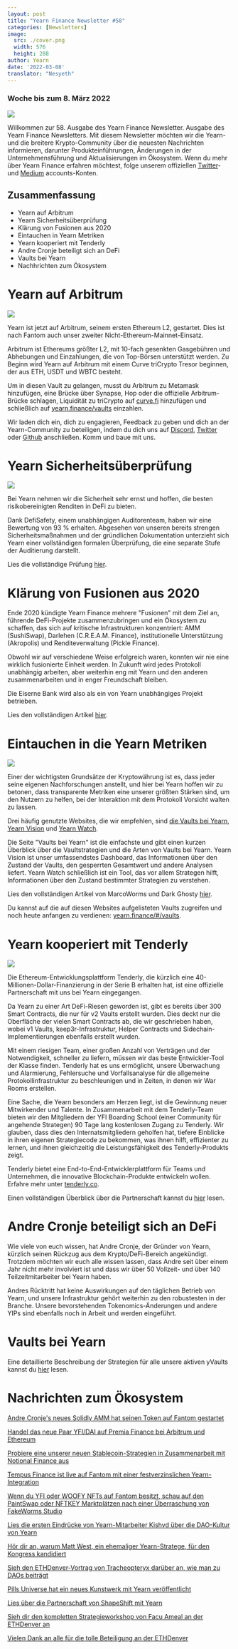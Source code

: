 ```yaml
---
layout: post
title: "Yearn Finance Newsletter #58"
categories: [Newsletters]
image:
  src: ./cover.png
  width: 576
  height: 288
author: Yearn
date: '2022-03-08'
translator: "Nesyeth"
---
```


### Woche bis zum 8. März 2022

![](./image1.png?w=1456&h=733)

Willkommen zur 58. Ausgabe des Yearn Finance Newsletter. Ausgabe des Yearn Finance Newsletters. Mit diesem Newsletter möchten wir die Yearn- und die breitere Krypto-Community über die neuesten Nachrichten informieren, darunter Produkteinführungen, Änderungen in der Unternehmensführung und Aktualisierungen im Ökosystem. Wenn du mehr über Yearn Finance erfahren möchtest, folge unserem offiziellen [Twitter](https://twitter.com/iearnfinance)- und [Medium](https://medium.com/iearn) accounts-Konten.

## Zusammenfassung

- Yearn auf Arbitrum
- Yearn Sicherheitsüberprüfung
- Klärung von Fusionen aus 2020
- Eintauchen in Yearn Metriken
- Yearn kooperiert mit Tenderly
- Andre Cronje beteiligt sich an DeFi
- Vaults bei Yearn
- Nachhrichten zum Ökosystem

# Yearn auf Arbitrum

![](./image2.jpg?w=1000&h=1000)

Yearn ist jetzt auf Arbitrum, seinem ersten Ethereum L2, gestartet. Dies ist nach Fantom auch unser zweiter Nicht-Ethereum-Mainnet-Einsatz.

Arbitrum ist Ethereums größter L2, mit 10-fach gesenkten Gasgebühren und Abhebungen und Einzahlungen, die von Top-Börsen unterstützt werden. Zu Beginn wird Yearn auf Arbitrum mit einem Curve triCrypto Tresor beginnen, der aus ETH, USDT und WBTC besteht.

Um in diesen Vault zu gelangen, musst du Arbitrum zu Metamask hinzufügen, eine Brücke über Synapse, Hop oder die offizielle Arbitrum-Brücke schlagen, Liquidität zu triCrypto auf [curve.fi](https://arbitrum.curve.fi/) hinzufügen und schließlich auf [yearn.finance/vaults](http://yearn.finance/vaults) einzahlen.

Wir laden dich ein, dich zu engagieren, Feedback zu geben und dich an der Yearn-Community zu beteiligen, indem du dich uns auf [Discord](https://discord.gg/8rF374XkXy), [Twitter](http://twitter.com/iearnfinance) oder [Github](http://github.com/yearn) anschließen. Komm und baue mit uns.

# Yearn Sicherheitsüberprüfung

![](./image3.jpg?w=1000&h=563)

Bei Yearn nehmen wir die Sicherheit sehr ernst und hoffen, die besten risikobereinigten Renditen in DeFi zu bieten.

Dank DefiSafety, einem unabhängigen Auditorenteam, haben wir eine Bewertung von 93 % erhalten. Abgesehen von unseren bereits strengen Sicherheitsmaßnahmen und der gründlichen Dokumentation unterzieht sich Yearn einer vollständigen formalen Überprüfung, die eine separate Stufe der Auditierung darstellt.

Lies die vollständige Prüfung [hier](https://www.defisafety.com/pqrs/354).

# Klärung von Fusionen aus 2020

Ende 2020 kündigte Yearn Finance mehrere "Fusionen" mit dem Ziel an, führende DeFi-Projekte zusammenzubringen und ein Ökosystem zu schaffen, das sich auf kritische Infrastrukturen konzentriert: AMM (SushiSwap), Darlehen (C.R.E.A.M. Finance), institutionelle Unterstützung (Akropolis) und Renditeverwaltung (Pickle Finance).

Obwohl wir auf verschiedene Weise erfolgreich waren, konnten wir nie eine wirklich fusionierte Einheit werden. In Zukunft wird jedes Protokoll unabhängig arbeiten, aber weiterhin eng mit Yearn und den anderen zusammenarbeiten und in enger Freundschaft bleiben.

Die Eiserne Bank wird also als ein von Yearn unabhängiges Projekt betrieben.

Lies den vollständigen Artikel [hier](https://medium.com/iearn/clarifying-2020-mergers-an-independent-iron-bank-a6f8f3f4c25e).

# Eintauchen in die Yearn Metriken

![](./image4.png?w=1400&h=625)

Einer der wichtigsten Grundsätze der Kryptowährung ist es, dass jeder seine eigenen Nachforschungen anstellt, und hier bei Yearn hoffen wir zu betonen, dass transparente Metriken eine unserer größten Stärken sind, um den Nutzern zu helfen, bei der Interaktion mit dem Protokoll Vorsicht walten zu lassen.

Drei häufig genutzte Websites, die wir empfehlen, sind [die Vaults bei Yearn](https://vaults.yearn.finance/), [Yearn Vision](https://yearn.vision/) und [Yearn Watch](https://yearn.watch/).

Die Seite "Vaults bei Yearn" ist die einfachste und gibt einen kurzen Überblick über die Vaultstrategien und die Arten von Vaults bei Yearn. Yearn Vision ist unser umfassendstes Dashboard, das Informationen über den Zustand der Vaults, den gesperrten Gesamtwert und andere Analysen liefert. Yearn Watch schließlich ist ein Tool, das vor allem Strategen hilft, Informationen über den Zustand bestimmter Strategien zu verstehen.

Lies den vollständigen Artikel von MarcoWorms und Dark Ghosty [hier](https://medium.com/iearn/diving-into-yearn-metrics-8c3fb0520927).

Du kannst auf die auf diesen Websites aufgelisteten Vaults zugreifen und noch heute anfangen zu verdienen: [yearn.finance/#/vaults](https://yearn.finance/#/vaults).

# Yearn kooperiert mit Tenderly

![](./image5.png?w=1400&h=670)

Die Ethereum-Entwicklungsplattform Tenderly, die kürzlich eine 40-Millionen-Dollar-Finanzierung in der Serie B erhalten hat, ist eine offizielle Partnerschaft mit uns bei Yearn eingegangen.

Da Yearn zu einer Art DeFi-Riesen geworden ist, gibt es bereits über 300 Smart Contracts, die nur für v2 Vaults erstellt wurden. Dies deckt nur die Oberfläche der vielen Smart Contracts ab, die wir geschrieben haben, wobei v1 Vaults, keep3r-Infrastruktur, Helper Contracts und Sidechain-Implementierungen ebenfalls erstellt wurden.

Mit einem riesigen Team, einer großen Anzahl von Verträgen und der Notwendigkeit, schneller zu liefern, müssen wir das beste Entwickler-Tool der Klasse finden. Tenderly hat es uns ermöglicht, unsere Überwachung und Alarmierung, Fehlersuche und Vorfallsanalyse für die allgemeine Protokollinfrastruktur zu beschleunigen und in Zeiten, in denen wir War Rooms erstellen.

Eine Sache, die Yearn besonders am Herzen liegt, ist die Gewinnung neuer Mitwirkender und Talente. In Zusammenarbeit mit dem Tenderly-Team bieten wir den Mitgliedern der YFI Boarding School (einer Community für angehende Strategen) 90 Tage lang kostenlosen Zugang zu Tenderly. Wir glauben, dass dies den Internatsmitgliedern geholfen hat, tiefere Einblicke in ihren eigenen Strategiecode zu bekommen, was ihnen hilft, effizienter zu lernen, und ihnen gleichzeitig die Leistungsfähigkeit des Tenderly-Produkts zeigt.

Tenderly bietet eine End-to-End-Entwicklerplattform für Teams und Unternehmen, die innovative Blockchain-Produkte entwickeln wollen. Erfahre mehr unter [tenderly.co](https://tenderly.co/).

Einen vollständigen Überblick über die Partnerschaft kannst du [hier](https://medium.com/iearn/yearn-finance-partners-with-tenderly-to-supercharge-development-debugging-incident-analysis-6489260298a5) lesen.

# Andre Cronje beteiligt sich an DeFi

Wie viele von euch wissen, hat Andre Cronje, der Gründer von Yearn, kürzlich seinen Rückzug aus dem Krypto/DeFi-Bereich angekündigt. Trotzdem möchten wir euch alle wissen lassen, dass Andre seit über einem Jahr nicht mehr involviert ist und dass wir über 50 Vollzeit- und über 140 Teilzeitmitarbeiter bei Yearn haben.

Andres Rücktritt hat keine Auswirkungen auf den täglichen Betrieb von Yearn, und unsere Infrastruktur gehört weiterhin zu den robustesten in der Branche. Unsere bevorstehenden Tokenomics-Änderungen und andere YIPs sind ebenfalls noch in Arbeit und werden eingeführt.

# Vaults bei Yearn

Eine detaillierte Beschreibung der Strategien für alle unsere aktiven yVaults kannst du [hier](https://medium.com/yearn-state-of-the-vaults/the-vaults-at-yearn-9237905ffed3) lesen.


# Nachrichten zum Ökosystem

[Andre Cronje's neues Solidly AMM hat seinen Token auf Fantom gestartet](https://solidly.exchange/)

[Handel das neue Paar YFI/DAI auf Premia Finance bei Arbitrum und Ethereum](https://twitter.com/PremiaFinance/status/1497313221123837959)

[Probiere eine unserer neuen Stablecoin-Strategien in Zusammenarbeit mit Notional Finance aus](https://twitter.com/teddywoodward/status/1497229571799801865)

[Tempus Finance ist live auf Fantom mit einer festverzinslichen Yearn-Integration](https://twitter.com/TempusFinance/status/1495747382285377538)

[Wenn du YFI oder WOOFY NFTs auf Fantom besitzt, schau auf den PaintSwap oder NFTKEY Marktplätzen nach einer Überraschung von FakeWorms Studio](https://twitter.com/MarcoWorms/status/1497601119220076544)

[Lies die ersten Eindrücke von Yearn-Mitarbeiter Kishvd über die DAO-Kultur von Yearn](https://kishvd.medium.com/my-first-impressions-of-being-a-contributor-at-yearn-e154743b9cd5)

[Hör dir an, warum Matt West, ein ehemaliger Yearn-Stratege, für den Kongress kandidiert](https://twitter.com/DeFi_Dad/status/1496568281070776321?s=20&t=FA6P4ib_P1NZz_lmoXxvSw)

[Sieh den ETHDenver-Vortrag von Tracheopteryx darüber an, wie man zu DAOs beiträgt](https://youtu.be/anDAtWrhDnE)

[Pills Universe hat ein neues Kunstwerk mit Yearn veröffentlicht](https://twitter.com/pillsuniverse/status/1494343761022918658)

[Lies über die Partnerschaft von ShapeShift mit Yearn](https://medium.com/@ShapeShift.com/what-is-yearn-shapeshifts-partnership-with-yearn-finance-a94985af1b09)

[Sieh dir den kompletten Strategieworkshop von Facu Ameal an der ETHDenver an](https://www.youtube.com/watch?v=6og7NV7lzUk&feature=youtu.be)

[Vielen Dank an alle für die tolle Beteiligung an der ETHDenver](https://twitter.com/iearnfinance/status/1496568330546782208?s=20&t=FA6P4ib_P1NZz_lmoXxvSw)
